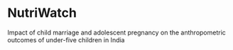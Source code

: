 # NutriWatch
Impact of child marriage and adolescent pregnancy on the anthropometric outcomes of under-five children in India
